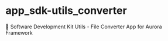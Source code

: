 # app_sdk-utils_converter
:memo: Software Development Kit Utils - File Converter App for Aurora Framework
